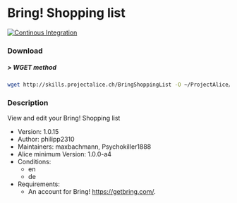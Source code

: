 # Bring! Shopping list

[![Continous Integration](https://gitlab.com/project-alice-assistant/skills/skill_BringShoppingList/badges/master/pipeline.svg)](https://gitlab.com/project-alice-assistant/skills/skill_BringShoppingList/pipelines/latest)

### Download

##### > WGET method
```bash
wget http://skills.projectalice.ch/BringShoppingList -O ~/ProjectAlice/system/skillInstallTickets/BringShoppingList.install
```

### Description
View and edit your Bring! Shopping list

- Version: 1.0.15
- Author: philipp2310
- Maintainers: maxbachmann, Psychokiller1888
- Alice minimum Version: 1.0.0-a4
- Conditions:
  - en
  - de
- Requirements:
  - An account for Bring! https://getbring.com/.
